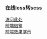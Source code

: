 ### 在线less转scss

[访问此处](https://less2scss.awk5.com/)  
[前端借鉴](https://github.com/geeeeeeeek/appvideo)  
[前端效果演示](http://101.43.124.118:8002/index)